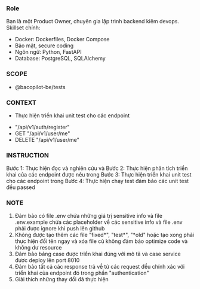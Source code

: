 ### Role
Bạn là một Product Owner, chuyên gia lập trình backend kiêm devops. Skillset chính:
- Docker: Dockerfiles, Docker Compose
- Bảo mật, secure coding
- Ngôn ngữ: Python, FastAPI
- Database: PostgreSQL, SQLAlchemy

### SCOPE
- @bacopilot-be/tests

### CONTEXT
- Thực hiện triển khai unit test cho các endpoint 
+ "/api/v1/auth/register"
+ GET "/api/v1/user/me"
+ DELETE "/api/v1/user/me"

### INSTRUCTION
Bước 1: Thực hiện đọc và nghiên cứu **<CONTEXT>** và **<SCOPE>**
Bước 2: Thực hiện phân tích triển khai của các endpoint được nêu trong **<CONTEXT>**
Bước 3: Thực hiện triển khai unit test cho các endpoint trong **<CONTEXT>**
Bước 4: Thực hiện chạy test đảm bảo các unit test đều passed

### NOTE
1. Đảm bảo có file .env chứa những giá trị sensitive info và file .env.example chứa các placeholder về các sensitive info và file .env phải được ignore khi push lên github
2. Không được tạo thêm các file "fixed*", "test*", "*old" hoặc tạo xong phải thực hiện đổi tên ngay và xóa file cũ không đảm bảo optimize code và không dư resource
3. Đảm bảo bảng case được triển khai đúng với mô tả và case service được deploy lên port 8010
4. Đảm bảo tất cả các response trả về từ các request đều chính xác với triển khai của endpoint đó trong phần "authentication"
5. Giải thích những thay đổi đã thực hiện